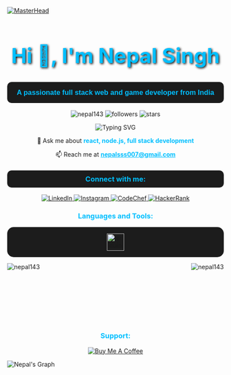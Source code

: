 [![MasterHead](https://github.com/Anmol-Baranwal/Cool-GIFs-For-GitHub/assets/74038190/d48893bd-0757-481c-8d7e-ba3e163feae7)](https://nepal143.io)

<h1 align="center" style="font-size: 48px; color: #00bfff; text-shadow: 2px 2px 5px #000;">Hi 👋, I'm Nepal Singh</h1>
<h3 align="center" style="font-family: 'Arial', sans-serif; background-color: #1c1c1c; padding: 15px; border-radius: 10px; color: #00bfff;">A passionate full stack web and game developer from India</h3>

<p align="center">
  <img src="https://komarev.com/ghpvc/?username=nepal143&label=Profile%20views&color=00bfff&style=flat" alt="nepal143" /> 
  <img src="https://img.shields.io/github/followers/nepal143?label=Follow%20Me&color=00bfff&style=flat-square" alt="followers">
  <img src="https://img.shields.io/github/stars/nepal143?label=Stars&color=00bfff&style=flat-square" alt="stars">
</p>

<div align="center">
  <img src="https://readme-typing-svg.herokuapp.com?font=Fira+Code&color=%2300bfff&size=22&center=true&vCenter=true&width=450&lines=React+Developer;Node.js+Enthusiast;Full+Stack+Expert;Game+Developer;Always+Learning" alt="Typing SVG" />
</div>

<p align="center">💬 Ask me about <strong style="color:#00bfff;">react, node.js, full stack development</strong></p>
<p align="center">📫 Reach me at <strong><a href="mailto:nepalsss007@gmail.com" style="color: #00bfff;">nepalsss007@gmail.com</a></strong></p>

<h3 align="center" style="background-color: #1c1c1c; padding: 10px; border-radius: 10px; color: #00bfff;">Connect with me:</h3>
<p align="center">
  <a href="https://linkedin.com/in/nepal-singh-580b45249" target="_blank">
    <img src="https://img.shields.io/badge/LinkedIn-%230077B5.svg?style=for-the-badge&logo=linkedin&logoColor=white" alt="LinkedIn">
  </a>
  <a href="https://instagram.com/ignite_ns" target="_blank">
    <img src="https://img.shields.io/badge/Instagram-%23E4405F.svg?style=for-the-badge&logo=instagram&logoColor=white" alt="Instagram">
  </a>
  <a href="https://www.codechef.com/users/ignite_n" target="_blank">
    <img src="https://img.shields.io/badge/CodeChef-brown?style=for-the-badge&logo=codechef&logoColor=white" alt="CodeChef">
  </a>
  <a href="https://www.hackerrank.com/nepalsss007" target="_blank">
    <img src="https://img.shields.io/badge/HackerRank-green?style=for-the-badge&logo=hackerrank&logoColor=white" alt="HackerRank">
  </a>
</p>

<h3 align="center" style="color: #00bfff;">Languages and Tools:</h3>
<p align="center" style="background-color: #1c1c1c; padding: 15px; border-radius: 15px;">
  <!-- Add your icons here, keeping the same colors and styles as above -->
  <!-- Example icon -->
  <a href="https://www.arduino.cc/" target="_blank" rel="noreferrer">
    <img src="https://cdn.worldvectorlogo.com/logos/arduino-1.svg" alt="arduino" width="40" height="40"/>
  </a>
  <!-- Repeat for other tools -->
</p>

<div align="center">
  
  <img align="left" src="https://github-readme-stats.vercel.app/api/top-langs?username=nepal143&show_icons=true&locale=en&layout=compact&bg_color=0d1117&title_color=00bfff&text_color=ffffff&icon_color=00bfff&hide_border=true" alt="nepal143" />

<img align="right" src="https://github-readme-stats.vercel.app/api?username=nepal143&show_icons=true&locale=en&bg_color=0d1117&title_color=00bfff&text_color=ffffff&icon_color=00bfff&hide_border=true" alt="nepal143" />

</div>
<br/><br/><br/><br/><br/><br/><br/><br/>

<h3 align="center" style="color: #00bfff;">Support:</h3>
<p align="center">
  <a href="https://buymeacoffee.com/nepalsss00a" target="_blank">
    <img src="https://img.shields.io/badge/Buy_Me_A_Coffee-%23FFDD00.svg?style=for-the-badge&logo=buy-me-a-coffee&logoColor=black" alt="Buy Me A Coffee">
  </a>
</p>

![Nepal's Graph](https://github-readme-activity-graph.vercel.app/graph?username=nepal143&custom_title=Ignite🔥&bg_color=0d1117&color=00bfff&line=00bfff&point=ffffff&area=true&hide_border=true)
